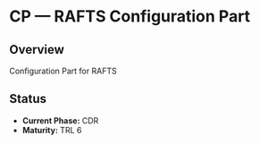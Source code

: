 # CP — RAFTS Configuration Part

## Overview
Configuration Part for RAFTS

## Status  
- **Current Phase:** CDR
- **Maturity:** TRL 6
